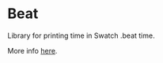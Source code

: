 # Beat

Library for printing time in Swatch .beat time.

More info [here](https://www.swatch.com/en_us/internet-time).
